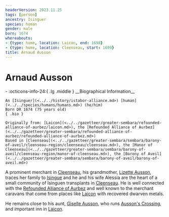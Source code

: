 ```yaml
---
headerVersion: 2023.11.25
tags: [person]
ancestry: Isinguer
species: human
gender: male
born: 1674
whereabouts:
- {type: home, location: Laicon, end: 1698}
- {type: home, location: Cleenseau, start: 1699}
title: Arnaud Ausson
---
```

# Arnaud Ausson
<div class="grid cards ext-narrow-margin ext-one-column" markdown>
- :octicons-info-24:{ .lg .middle } __Biographical Information__

    An [Isinguer](<../../history/istabor-alliance.md>) [human](<../../species/humans/humans.md>) (he/him)  
    Born DR 1674 (75 years old)  
    { .bio }

    Originally from: [Laicon](<../../gazetteer/greater-sembara/refounded-alliance-of-aurbez/laicon.md>), the [Refounded Alliance of Aurbez](<../../gazetteer/greater-sembara/refounded-alliance-of-aurbez/refounded-alliance-of-aurbez.md>)
    Based in [Cleenseau](<../../gazetteer/greater-sembara/sembara/barony-of-aveil/cleenseau-region/cleenseau/cleenseau.md>), the [Manor of Cleenseau](<../../gazetteer/greater-sembara/sembara/barony-of-aveil/cleenseau-region/manor-of-cleenseau.md>), the [Barony of Aveil](<../../gazetteer/greater-sembara/sembara/barony-of-aveil/barony-of-aveil.md>)
</div>


A prominent merchant in [Cleenseau](<../../gazetteer/greater-sembara/sembara/barony-of-aveil/cleenseau-region/cleenseau/cleenseau.md>), his grandmother, [Lizette Ausson](<./lizette-ausson.md>), traces her family to [Isingue](<../../gazetteer/istaros-watershed/isingue.md>) and he and his wife Alessia are the heart of a small community of Isinguen transplants in [Cleenseau](<../../gazetteer/greater-sembara/sembara/barony-of-aveil/cleenseau-region/cleenseau/cleenseau.md>). He is well connected with the [Refounded Alliance of Aurbez](<../../gazetteer/greater-sembara/refounded-alliance-of-aurbez/refounded-alliance-of-aurbez.md>) and well known to the merchant caravans that come from places like [Laicon](<../../gazetteer/greater-sembara/refounded-alliance-of-aurbez/laicon.md>) with recovered dwarven metals. 

He remains close to his aunt, [Giselle Ausson](<./giselle-ausson.md>), who runs [Ausson's Crossing](<../../gazetteer/greater-sembara/refounded-alliance-of-aurbez/ausson-s-crossing.md>), and important inn in [Laicon](<../../gazetteer/greater-sembara/refounded-alliance-of-aurbez/laicon.md>).